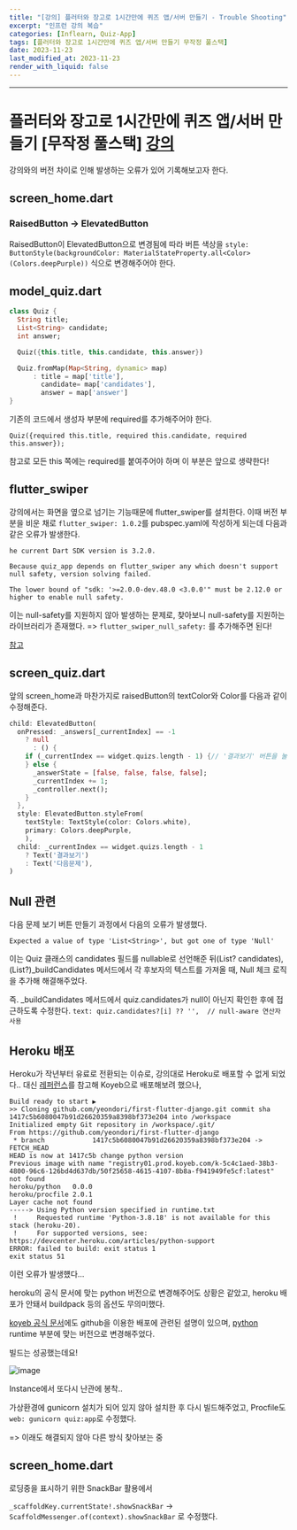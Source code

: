 ```yaml
---
title: "[강의] 플러터와 장고로 1시간만에 퀴즈 앱/서버 만들기 - Trouble Shooting"
excerpt: "인프런 강의 복습"
categories: [Inflearn, Quiz-App]
tags: [플러터와 장고로 1시간만에 퀴즈 앱/서버 만들기 무작정 풀스택]
date: 2023-11-23
last_modified_at: 2023-11-23
render_with_liquid: false
---
```


---- 

# 플러터와 장고로 1시간만에 퀴즈 앱/서버 만들기 [무작정 풀스택] [강의](https://www.inflearn.com/course/%ED%94%8C%EB%9F%AC%ED%84%B0-%EC%9E%A5%EA%B3%A0-%ED%80%B4%EC%A6%88%EC%95%B1-%EC%84%9C%EB%B2%84-%ED%92%80%EC%8A%A4%ED%83%9D/dashboard)

강의와의 버전 차이로 인해 발생하는 오류가 있어 기록해보고자 한다.

## screen_home.dart

### RaisedButton -> ElevatedButton

RaisedButton이 ElevatedButton으로 변경됨에 따라 버튼 색상을 
`style: ButtonStyle(backgroundColor: MaterialStateProperty.all<Color>(Colors.deepPurple))` 식으로 변경해주어야 한다.

## model_quiz.dart

```dart
class Quiz {
  String title;
  List<String> candidate;
  int answer;

  Quiz({this.title, this.candidate, this.answer})

  Quiz.fromMap(Map<String, dynamic> map)
      : title = map['title'],
        candidate= map['candidates'],
        answer = map['answer']
}
```

기존의 코드에서 생성자 부분에 required를 추가해주어야 한다.

`Quiz({required this.title, required this.candidate, required this.answer});`

참고로 모든 this 쪽에는 required를 붙여주어야 하며 이 부분은 앞으로 생략한다!

## flutter_swiper

강의에서는 화면을 옆으로 넘기는 기능때문에 flutter_swiper를 설치한다.
이때 버전 부분을 비운 채로 `flutter_swiper: 1.0.2`를 pubspec.yaml에 작성하게 되는데 다음과 같은 오류가 발생한다.

```
he current Dart SDK version is 3.2.0.

Because quiz_app depends on flutter_swiper any which doesn't support null safety, version solving failed.

The lower bound of "sdk: '>=2.0.0-dev.48.0 <3.0.0'" must be 2.12.0 or higher to enable null safety.
```

이는 null-safety를 지원하지 않아 발생하는 문제로, 찾아보니 null-safety를 지원하는 라이브러리가 존재했다.
=> `flutter_swiper_null_safety:` 를 추가해주면 된다!

[참고](https://velog.io/@ejayjeon/Flutter-Error-Cannot-run-with-sound-null-safety-because-the-following-dependenciesdont-support-null-safety-%EC%97%90%EB%9F%AC-%ED%95%B4%EA%B2%B0%EB%B2%95)

## screen_quiz.dart

앞의 screen_home과 마찬가지로 raisedButton의 textColor와 Color를 다음과 같이 수정해준다.


```dart
child: ElevatedButton(
  onPressed: _answers[_currentIndex] == -1
    ? null
      : () {
    if (_currentIndex == widget.quizs.length - 1) {// '결과보기' 버튼을 눌렀을 때의 동작
    } else {
      _answerState = [false, false, false, false];
      _currentIndex += 1;
      _controller.next();
    }
  },
  style: ElevatedButton.styleFrom(
    textStyle: TextStyle(color: Colors.white),
    primary: Colors.deepPurple,
    ),
  child: _currentIndex == widget.quizs.length - 1
    ? Text('결과보기')
    : Text('다음문제'),
)
```

## Null 관련
다음 문제 보기 버튼 만들기 과정에서 다음의 오류가 발생했다.

`Expected a value of type 'List<String>', but got one of type 'Null'`


이는 Quiz 클래스의 candidates 필드를 nullable로 선언해준 뒤(List<String>? candidates), (List<String>?)_buildCandidates 메서드에서 각 후보자의 텍스트를 가져올 때, 
Null 체크 로직을 추가해 해결해주었다.

즉. _buildCandidates 메서드에서 quiz.candidates가 null이 아닌지 확인한 후에 접근하도록 수정한다.
`text: quiz.candidates?[i] ?? '',  // null-aware 연산자 사용` 

## Heroku 배포

Heroku가 작년부터 유료로 전환되는 이슈로, 강의대로 Heroku로 배포할 수 없게 되었다..
대신 [레퍼런스](https://cocobi.tistory.com/248)를 참고해 Koyeb으로 배포해보려 했으나,

```
Build ready to start ▶️
>> Cloning github.com/yeondori/first-flutter-django.git commit sha 1417c5b6080047b91d26620359a8398bf373e204 into /workspace
Initialized empty Git repository in /workspace/.git/
From https://github.com/yeondori/first-flutter-django
 * branch            1417c5b6080047b91d26620359a8398bf373e204 -> FETCH_HEAD
HEAD is now at 1417c5b change python version
Previous image with name "registry01.prod.koyeb.com/k-5c4c1aed-38b3-4800-96c6-126bd4d637db/50f25658-4615-4107-8b8a-f941949fe5cf:latest" not found
heroku/python   0.0.0
heroku/procfile 2.0.1
Layer cache not found
-----> Using Python version specified in runtime.txt
 !     Requested runtime 'Python-3.8.18' is not available for this stack (heroku-20).
 !     For supported versions, see: https://devcenter.heroku.com/articles/python-support
ERROR: failed to build: exit status 1
exit status 51
```

이런 오류가 발생헀다... 

heroku의 공식 문서에 맞는 python 버전으로 변경해주어도 상황은 같았고, heroku 배포가 안돼서 buildpack 등의 옵션도 무의미했다.

[koyeb 공식 문서](https://www.koyeb.com/docs/build-and-deploy/deploy-with-git)에도 github을 이용한 배포에 관련된 설명이 있으며, 
[python](https://www.koyeb.com/docs/build-and-deploy/build-from-git/python) runtime 부분에 맞는 버전으로 변경해주었다.

빌드는 성공했는데요!

![image](https://github.com/yeondori/yeondori.github.io/assets/93027942/19306e0d-6111-47bc-922d-82a8126536af)

Instance에서 또다시 난관에 봉착..

가상환경에 gunicorn 설치가 되어 있지 않아 설치한 후 다시 빌드해주었고, Procfile도 `web: gunicorn quiz:app`로 수정했다.

=> 이래도 해결되지 않아 다른 방식 찾아보는 중

## screen_home.dart

로딩중을 표시하기 위한 SnackBar 활용에서 

`_scaffoldKey.currentState!.showSnackBar` -> `ScaffoldMessenger.of(context).showSnackBar` 로 수정했다.